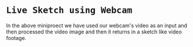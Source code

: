 # `Live Sketch using Webcam`

In the above miniproect we have used our webcam's video as an input and then processed the video image and then it returns in a sketch like video footage.


